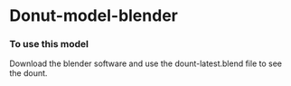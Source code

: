 # Donut-model-blender

### To use this model
Download the blender software and use the dount-latest.blend file to see the dount.
